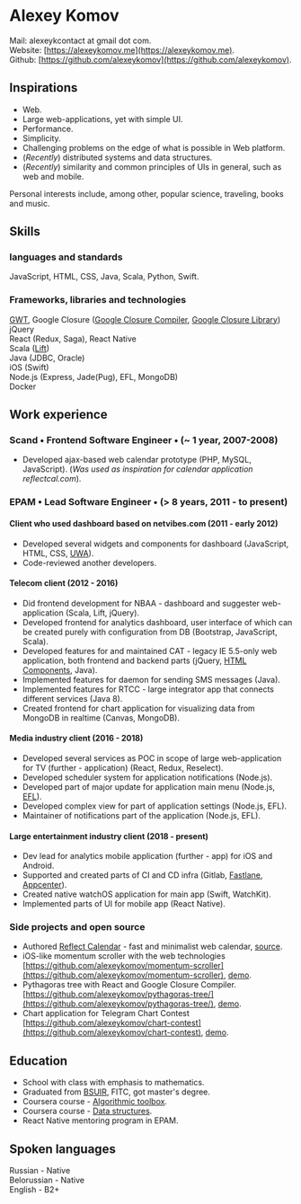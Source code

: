 # Alexey Komov
Mail: alexeykcontact at gmail dot com.  
Website: [https://alexeykomov.me](https://alexeykomov.me).  
Github: [https://github.com/alexeykomov](https://github.com/alexeykomov).

## Inspirations
- Web.
- Large web-applications, yet with simple UI.
- Performance.
- Simplicity.
- Challenging problems on the edge of what is possible in Web platform.
- (_Recently_) distributed systems and data structures.
- (_Recently_) similarity and common principles of UIs in general, such as web and mobile.

Personal interests include, among other, popular science, traveling, books and music.

## Skills
### languages and standards
JavaScript, HTML, CSS, Java, Scala, Python, Swift.
### Frameworks, libraries and technologies
[GWT](http://www.gwtproject.org/), Google Closure ([Google Closure Compiler](https://developers.google.com/closure/compiler), [Google Closure Library](https://github.com/google/closure-library))  
jQuery  
React (Redux, Saga), React Native  
Scala ([Lift](https://liftweb.net/))  
Java (JDBC, Oracle)  
iOS (Swift)  
Node.js (Express, Jade(Pug), EFL, MongoDB)  
Docker  

## Work experience
### Scand • Frontend Software Engineer • (~ 1 year, 2007-2008)
- Developed ajax-based web calendar prototype (PHP, MySQL, JavaScript). (_Was used as inspiration for calendar application reflectcal.com_).

### EPAM • Lead Software Engineer • (> 8 years, 2011 - to present)
#### Client who used dashboard based on netvibes.com (2011 - early 2012)
- Developed several widgets and components for dashboard (JavaScript, HTML, CSS, [UWA](https://uwa.netvibes.com/docs/Uwa/html/index.html)).
- Code-reviewed another developers.

#### Telecom client (2012 - 2016)
- Did frontend development for NBAA - dashboard and suggester web-application (Scala, Lift, jQuery).
- Developed frontend for analytics dashboard, user interface of which can be created purely with configuration from DB (Bootstrap, JavaScript, Scala).
- Developed features for and maintained CAT - legacy IE 5.5-only web application, both frontend and backend parts (jQuery, [HTML Components](https://schepp.dev/posts/today-the-trident-era-ends/#html-components%3A-attached-behaviors%2C-element-behaviors-%26-default-behaviors), Java).
- Implemented features for daemon for sending SMS messages (Java).
- Implemented features for RTCC - large integrator app that connects different services (Java 8).
- Created frontend for chart application for visualizing data from MongoDB in realtime (Canvas, MongoDB).

#### Media industry client (2016 - 2018)
- Developed several services as POC in scope of large web-application for TV (further - application) (React, Redux, Reselect).
- Developed scheduler system for application notifications (Node.js).
- Developed part of major update for application main menu (Node.js, [EFL](https://www.enlightenment.org/about-efl.md)).
- Developed complex view for part of application settings (Node.js, EFL).
- Maintainer of notifications part of the application (Node.js, EFL).

#### Large entertainment industry client (2018 - present)
- Dev lead for analytics mobile application (further - app) for iOS and Android.
- Supported and created parts of CI and CD infra (Gitlab, [Fastlane](https://github.com/fastlane/fastlane), [Appcenter](https://appcenter.ms/)).
- Created native watchOS application for main app (Swift, WatchKit).
- Implemented parts of UI for mobile app (React Native).

### Side projects and open source
- Authored [Reflect Calendar](https://reflectcal.com) - fast and minimalist web calendar, [source](https://github.com/reflectcal/).
- iOS-like momentum scroller with the web technologies [https://github.com/alexeykomov/momentum-scroller](https://github.com/alexeykomov/momentum-scroller), [demo](https://alexeykomov.me/momentum-scroller-demo/).
- Pythagoras tree with React and Google Closure Compiler. [https://github.com/alexeykomov/pythagoras-tree/](https://github.com/alexeykomov/pythagoras-tree/), [demo](https://alexeykomov.me/pythagoras-tree/).
- Сhart application for Telegram Chart Contest [https://github.com/alexeykomov/chart-contest](https://github.com/alexeykomov/chart-contest), [demo](https://alexeykomov.me/chart-contest/).

## Education
- School with class with emphasis to mathematics.
- Graduated from [BSUIR](https://www.bsuir.by/en/), FITC, got master's degree.
- Coursera course - [Algorithmic toolbox](https://www.coursera.org/learn/algorithmic-toolbox).
- Coursera course - [Data structures](https://www.coursera.org/learn/data-structures).
- React Native mentoring program in EPAM.

## Spoken languages
Russian - Native  
Belorussian - Native  
English - B2+  
